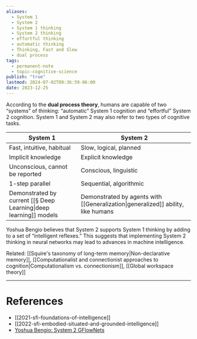 ```yaml
---
aliases:
  - System 1
  - System 2
  - System 1 thinking
  - System 2 thinking
  - effortful thinking
  - automatic thinking
  - Thinking, Fast and Slow
  - dual process
tags:
  - permanent-note
  - topic-cognitive-science
publish: "true"
lastmod: 2024-07-02T09:36:59-06:00
date: 2023-12-25
---
```

According to the **dual process theory**, humans are capable of two “systems” of thinking: “automatic” System 1 cognition and “effortful” System 2 cognition. System 1 and System 2 may also refer to two types of cognitive tasks.

| System 1                                                          | System 2                                                                         |
| ----------------------------------------------------------------- | -------------------------------------------------------------------------------- |
| Fast, intuitive, habitual                                         | Slow, logical, planned                                                           |
| Implicit knowledge                                                | Explicit knowledge                                                               |
| Unconscious, cannot be reported                                   | Conscious, linguistic                                                            |
| 1-step parallel                                                   | Sequential, algorithmic                                                          |
| Demonstrated by current [[§ Deep Learning\|deep learning]] models | Demonstrated by agents with [[Generalization\|generalized]] ability, like humans |

Yoshua Bengio believes that System 2 supports System 1 thinking by adding to a set of “intelligent reflexes.” This suggests that implementing System 2 thinking in neural networks may lead to advances in machine intelligence.

Related: [[Squire's taxonomy of long-term memory|Non-declarative memory]], [[Computationalist and connectionist approaches to cognition|Computationalism vs. connectionism]], [[Global workspace theory]]

---
# References

- [[2021-sfi-foundations-of-intelligence]]
- [[2022-sfi-embodied-situated-and-grounded-intelligence]]
- [Yoshua Bengio: System 2 GFlowNets](https://www.youtube.com/watch?v=Q1fw75InQZE)